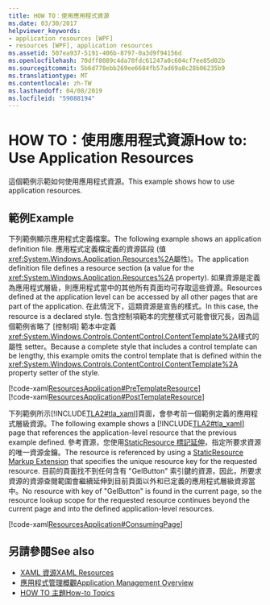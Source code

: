 ```yaml
---
title: HOW TO：使用應用程式資源
ms.date: 03/30/2017
helpviewer_keywords:
- application resources [WPF]
- resources [WPF], application resources
ms.assetid: 507ea937-5191-406b-8797-0a3d9f94156d
ms.openlocfilehash: 70dff8089c4da70fdc61247a0c604cf7ee85d02b
ms.sourcegitcommit: 5b6d778ebb269ee6684fb57ad69a8c28b06235b9
ms.translationtype: MT
ms.contentlocale: zh-TW
ms.lasthandoff: 04/08/2019
ms.locfileid: "59088194"
---
```

# <a name="how-to-use-application-resources"></a><span data-ttu-id="6a76d-102">HOW TO：使用應用程式資源</span><span class="sxs-lookup"><span data-stu-id="6a76d-102">How to: Use Application Resources</span></span>
<span data-ttu-id="6a76d-103">這個範例示範如何使用應用程式資源。</span><span class="sxs-lookup"><span data-stu-id="6a76d-103">This example shows how to use application resources.</span></span>  
  
## <a name="example"></a><span data-ttu-id="6a76d-104">範例</span><span class="sxs-lookup"><span data-stu-id="6a76d-104">Example</span></span>  
 <span data-ttu-id="6a76d-105">下列範例顯示應用程式定義檔案。</span><span class="sxs-lookup"><span data-stu-id="6a76d-105">The following example shows an application definition file.</span></span> <span data-ttu-id="6a76d-106">應用程式定義檔定義的資源區段 (值<xref:System.Windows.Application.Resources%2A>屬性)。</span><span class="sxs-lookup"><span data-stu-id="6a76d-106">The application definition file defines a resource section (a value for the <xref:System.Windows.Application.Resources%2A> property).</span></span> <span data-ttu-id="6a76d-107">如果資源是定義為應用程式層級，則應用程式當中的其他所有頁面均可存取這些資源。</span><span class="sxs-lookup"><span data-stu-id="6a76d-107">Resources defined at the application level can be accessed by all other pages that are part of the application.</span></span> <span data-ttu-id="6a76d-108">在此情況下，這類資源是宣告的樣式。</span><span class="sxs-lookup"><span data-stu-id="6a76d-108">In this case, the resource is a declared style.</span></span> <span data-ttu-id="6a76d-109">包含控制項範本的完整樣式可能會很冗長，因為這個範例省略了 [控制項] 範本中定義<xref:System.Windows.Controls.ContentControl.ContentTemplate%2A>樣式的屬性 setter。</span><span class="sxs-lookup"><span data-stu-id="6a76d-109">Because a complete style that includes a control template can be lengthy, this example omits the control template that is defined within the <xref:System.Windows.Controls.ContentControl.ContentTemplate%2A> property setter of the style.</span></span>  
  
 [!code-xaml[ResourcesApplication#PreTemplateResource](~/samples/snippets/csharp/VS_Snippets_Wpf/ResourcesApplication/CS/app.xaml#pretemplateresource)]  
[!code-xaml[ResourcesApplication#PostTemplateResource](~/samples/snippets/csharp/VS_Snippets_Wpf/ResourcesApplication/CS/app.xaml#posttemplateresource)]  
  
 <span data-ttu-id="6a76d-110">下列範例所示[!INCLUDE[TLA2#tla_xaml](../../../../includes/tla2sharptla-xaml-md.md)]頁面，會參考前一個範例定義的應用程式層級資源。</span><span class="sxs-lookup"><span data-stu-id="6a76d-110">The following example shows a [!INCLUDE[TLA2#tla_xaml](../../../../includes/tla2sharptla-xaml-md.md)] page that references the application-level resource that the previous example defined.</span></span> <span data-ttu-id="6a76d-111">參考資源，您使用[StaticResource 標記延伸](staticresource-markup-extension.md)，指定所要求資源的唯一資源金鑰。</span><span class="sxs-lookup"><span data-stu-id="6a76d-111">The resource is referenced by using a     [StaticResource Markup Extension](staticresource-markup-extension.md) that specifies the unique resource key for the requested resource.</span></span> <span data-ttu-id="6a76d-112">目前的頁面找不到任何含有 "GelButton" 索引鍵的資源，因此，所要求資源的資源查閱範圍會繼續延伸到目前頁面以外和已定義的應用程式層級資源當中。</span><span class="sxs-lookup"><span data-stu-id="6a76d-112">No resource with key of "GelButton" is found in the current page, so the resource lookup scope for the requested resource continues beyond the current page and into the defined application-level resources.</span></span>  
  
 [!code-xaml[ResourcesApplication#ConsumingPage](~/samples/snippets/csharp/VS_Snippets_Wpf/ResourcesApplication/CS/page1.xaml#consumingpage)]  
  
## <a name="see-also"></a><span data-ttu-id="6a76d-113">另請參閱</span><span class="sxs-lookup"><span data-stu-id="6a76d-113">See also</span></span>

- [<span data-ttu-id="6a76d-114">XAML 資源</span><span class="sxs-lookup"><span data-stu-id="6a76d-114">XAML Resources</span></span>](xaml-resources.md)
- [<span data-ttu-id="6a76d-115">應用程式管理概觀</span><span class="sxs-lookup"><span data-stu-id="6a76d-115">Application Management Overview</span></span>](../app-development/application-management-overview.md)
- [<span data-ttu-id="6a76d-116">HOW TO 主題</span><span class="sxs-lookup"><span data-stu-id="6a76d-116">How-to Topics</span></span>](resources-how-to-topics.md)
